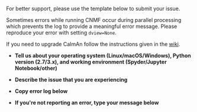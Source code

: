 For better support, please use the template below to submit your issue.

Sometimes errors while running CNMF occur during parallel processing which prevents the log to provide a meaningful error message.
Please reproduce your error with setting `dview=None`.

If you need to upgrade CaImAn follow the instructions given in the [wiki](https://github.com/flatironinstitute/CaImAn/wiki/Updating-CaImAn).

- **Tell us about your operating system (Linux/macOS/Windows), Python version (2.7/3.x), and working environment (Spyder/Jupyter Notebook/other)**



- **Describe the issue that you are experiencing**



- **Copy error log below**



- **If you're not reporting an error, type your message below**
